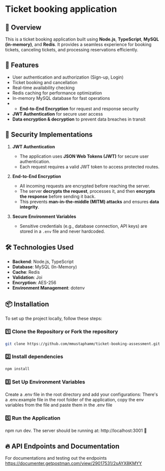 # Ticket booking application

## 📌 Overview
This is a ticket booking application built using **Node.js**, **TypeScript**, **MySQL (in-memory)**, and **Redis**. It provides a seamless experience for booking tickets, canceling tickets, and processing reservations efficiently.

## 🚀 Features
- User authentication and authorization (Sign-up, Login)
- Ticket booking and cancellation
- Real-time availability checking
- Redis caching for performance optimization
- In-memory MySQL database for fast operations
- - **End-to-End Encryption** for request and response security
- **JWT Authentication** for secure user access
- **Data encryption & decryption** to prevent data breaches in transit

## 🔐 Security Implementations
1. **JWT Authentication**  
   - The application uses **JSON Web Tokens (JWT)** for secure user authentication.  
   - Each request requires a valid JWT token to access protected routes.

2. **End-to-End Encryption**  
   - All incoming requests are encrypted before reaching the server.  
   - The server **decrypts the request**, processes it, and then **encrypts the response** before sending it back.  
   - This prevents **man-in-the-middle (MITM) attacks** and ensures **data integrity**.

3. **Secure Environment Variables**  
   - Sensitive credentials (e.g., database connection, API keys) are stored in a `.env` file and never hardcoded.

## 🛠️ Technologies Used
- **Backend**: Node.js, TypeScript
- **Database**: MySQL (In-Memory)
- **Cache**: Redis
- **Validation**: Joi
- **Encryption**: AES-256
- **Environment Management**: dotenv

## 📦 Installation
To set up the project locally, follow these steps:

### 1️⃣ **Clone the Repository or Fork the repository**
```sh
git clone https://github.com/mmustaphamm/ticket-booking-assessment.git 

```
### 2️⃣ **Install dependencies**
```sh
npm install

```
### 3️⃣ **Set Up Environment Variables**
Create a .env file in the root directory and add your configurations:
There's a .env.example file in the root folder of the application, copy the env variables from the file and paste them in the .env file

### 5️⃣ **Run the Application**
npm run dev. The server should be running at: http://localhost:3001 🚀

## 🔥 API Endpoints and Documentation
For documentations and testing out the endpoints https://documenter.getpostman.com/view/29017531/2sAYX8KMYY



